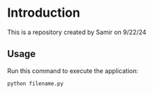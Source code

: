 # Introduction


This is a repository created by Samir on 9/22/24


## Usage


Run this command to execute the application:


`python filename.py`
